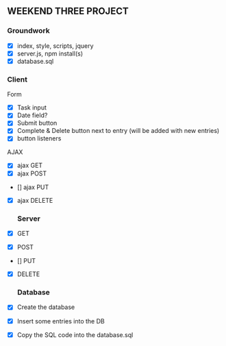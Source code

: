 ## WEEKEND THREE PROJECT

### Groundwork

- [x] index, style, scripts, jquery
- [x] server.js, npm install(s)
- [x] database.sql

### Client

Form

- [x] Task input
- [x] Date field?
- [x] Submit button
- [x] Complete & Delete button next to entry (will be added with new entries)
- [x] button listeners

AJAX

- [x] ajax GET
- [x] ajax POST
- [] ajax PUT
- [x] ajax DELETE

  ### Server

- [x] GET
- [x] POST
- [] PUT
- [x] DELETE

  ### Database

- [x] Create the database
- [x] Insert some entries into the DB
- [x] Copy the SQL code into the database.sql
